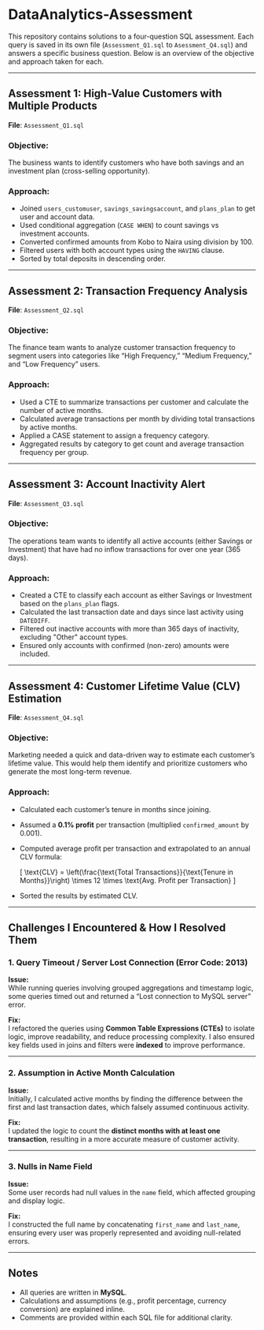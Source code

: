 # DataAnalytics-Assessment

This repository contains solutions to a four-question SQL assessment. Each query is saved in its own file (`Assessment_Q1.sql` to `Asessment_Q4.sql`) and answers a specific business question. Below is an overview of the objective and approach taken for each.

---

## Assessment 1: High-Value Customers with Multiple Products

**File**: `Assessment_Q1.sql`

### Objective:
The business wants to identify customers who have both savings and an investment plan (cross-selling opportunity).

### Approach:
- Joined `users_customuser`, `savings_savingsaccount`, and `plans_plan` to get user and account data.
- Used conditional aggregation (`CASE WHEN`) to count savings vs investment accounts.
- Converted confirmed amounts from Kobo to Naira using division by 100.
- Filtered users with both account types using the `HAVING` clause.
- Sorted by total deposits in descending order.

---

## Assessment 2: Transaction Frequency Analysis

**File**: `Assessment_Q2.sql`

### Objective:
The finance team wants to analyze customer transaction frequency to segment users into categories like “High Frequency,” “Medium Frequency,” and “Low Frequency” users.

### Approach:
- Used a CTE to summarize transactions per customer and calculate the number of active months.
- Calculated average transactions per month by dividing total transactions by active months.
- Applied a CASE statement to assign a frequency category.
- Aggregated results by category to get count and average transaction frequency per group.

---

## Assessment 3: Account Inactivity Alert

**File**: `Assessment_Q3.sql`

### Objective:
The operations team wants to identify all active accounts (either Savings or Investment) that have had no inflow transactions for over one year (365 days).

### Approach:
- Created a CTE to classify each account as either Savings or Investment based on the `plans_plan` flags.
- Calculated the last transaction date and days since last activity using `DATEDIFF`.
- Filtered out inactive accounts with more than 365 days of inactivity, excluding "Other" account types.
- Ensured only accounts with confirmed (non-zero) amounts were included.

---

## Assessment 4: Customer Lifetime Value (CLV) Estimation

**File**: `Assessment_Q4.sql`

### Objective:
Marketing needed a quick and data-driven way to estimate each customer’s lifetime value. This would help them identify and prioritize customers who generate the most long-term revenue.

### Approach:
- Calculated each customer’s tenure in months since joining.
- Assumed a **0.1% profit** per transaction (multiplied `confirmed_amount` by 0.001).
- Computed average profit per transaction and extrapolated to an annual CLV formula:
  
  \[
  \text{CLV} = \left(\frac{\text{Total Transactions}}{\text{Tenure in Months}}\right) \times 12 \times \text{Avg. Profit per Transaction}
  \]
- Sorted the results by estimated CLV.

---

## Challenges I Encountered & How I Resolved Them

### 1. Query Timeout / Server Lost Connection (Error Code: 2013)
**Issue:**  
While running queries involving grouped aggregations and timestamp logic, some queries timed out and returned a “Lost connection to MySQL server” error.

**Fix:**  
I refactored the queries using **Common Table Expressions (CTEs)** to isolate logic, improve readability, and reduce processing complexity. I also ensured key fields used in joins and filters were **indexed** to improve performance.

---

### 2. Assumption in Active Month Calculation
**Issue:**  
Initially, I calculated active months by finding the difference between the first and last transaction dates, which falsely assumed continuous activity.

**Fix:**  
I updated the logic to count the **distinct months with at least one transaction**, resulting in a more accurate measure of customer activity.

---

### 3. Nulls in Name Field
**Issue:**  
Some user records had null values in the `name` field, which affected grouping and display logic.

**Fix:**  
I constructed the full name by concatenating `first_name` and `last_name`, ensuring every user was properly represented and avoiding null-related errors.

---

## Notes

- All queries are written in **MySQL**.
- Calculations and assumptions (e.g., profit percentage, currency conversion) are explained inline.
- Comments are provided within each SQL file for additional clarity.

